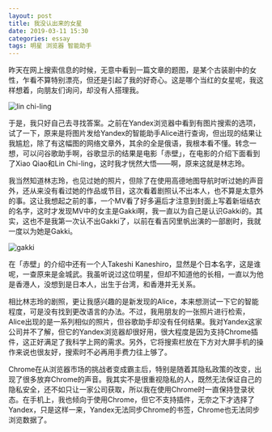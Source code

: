 ```yaml
---
layout: post
title: 我没认出来的女星
date: 2019-03-11 15:30
categories: essay
tags: 明星 浏览器 智能助手
---
```


昨天在网上搜索信息的时候，无意中看到一篇文章的题图，是某个古装剧中的女性，乍看不算特别漂亮，但还是引起了我的好奇心。这是哪个当红的女星呢，我这样想着，向朋友们询问，却没有人搭理我。

![lin chi-ling](https://i.imgur.com/OlC4lZK.jpg)

于是，我只好自己去寻找答案。之前在Yandex浏览器中看到有图片搜索的选项，试了一下，原来是将图片发给Yandex的智能助手Alice进行查询，但出现的结果让我尴尬，除了有这幅图的网络文章外，其余的全是俄语，我根本看不懂。转念一想，可以问谷歌助手啊，谷歌显示的结果是电影「赤壁」，在电影的介绍下面看到了Xiao Qiao和Lin Chi-ling，这时我才恍然大悟——啊，原来这就是林志玲。

我当然知道林志玲，也见过她的照片，但除了在使用高德地图导航时听过她的声音外，还从来没有看过她的作品或节目，这次看着剧照认不出本人，也不算是太意外的事。这让我想起之前的事，一个MV看了好多遍后才注意到封面上写着新垣结衣的名字，这时才发现MV中的女主是Gakki啊，我一直以为自己是认识Gakki的。其实，这也不是我第一次认不出Gakki了，以前在看吉冈里帆出演的一部剧时，我就一度以为她是Gakki。

![gakki](https://i.imgur.com/jPZ3Asw.png)

在「赤壁」的介绍中还有一个人Takeshi Kaneshiro，显然是个日本名字，这是谁呢，一查原来是金城武。我虽听说过这位明星，但却不知道他的长相，一直以为他是香港人，没想到是日本人，出生于台湾，和香港并无关系。

相比林志玲的剧照，更让我感兴趣的是新发现的Alice，本来想测试一下它的智能程度，可是没有找到更改语言的办法。不过，我用朋友的一张照片进行检索，Alice出现的是一系列相似的照片，但谷歌助手却没有任何结果。我对Yandex这家公司并不了解，但它的Yandex浏览器却很好用，很大程度是因为支持Chrome插件，这正好满足了我科学上网的需求。另外，它将搜索栏放在下方对大屏手机的操作来说也很友好，搜索时不必再用手费力往上够了。

Chrome在从浏览器市场的挑战者变成霸主后，特别是随着其隐私政策的改变，出现了很多放弃Chrome的声音。我其实不是很重视隐私的人，既然无法保证自己的隐私安全，还不如只让一家公司获取，所以我在使用Chrome时一直保持登录状态。在手机上，我也倾向于使用Chrome，但它不支持插件，无奈之下才选择了Yandex，只是这样一来，Yandex无法同步Chrome的书签，Chrome也无法同步浏览数据了。
